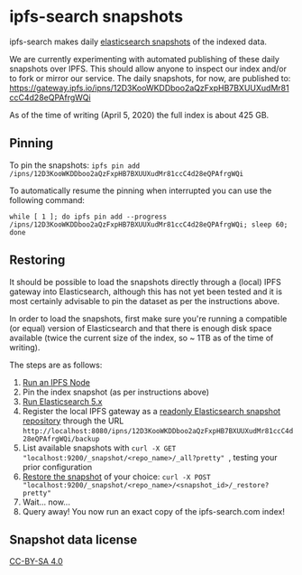 # ipfs-search snapshots
ipfs-search makes daily [elasticsearch snapshots](https://www.elastic.co/guide/en/elasticsearch/reference/5.6/modules-snapshots.html) of the indexed data.

We are currently experimenting with automated publishing of these daily snapshots over IPFS. This should allow anyone to inspect our index and/or to fork or mirror our service. The daily snapshots, for now, are published to:
https://gateway.ipfs.io/ipns/12D3KooWKDDboo2aQzFxpHB7BXUUXudMr81ccC4d28eQPAfrgWQi

As of the time of writing (April 5, 2020) the full index is about 425 GB.

## Pinning
To pin the snapshots:
`ipfs pin add /ipns/12D3KooWKDDboo2aQzFxpHB7BXUUXudMr81ccC4d28eQPAfrgWQi`

To automatically resume the pinning when interrupted you can use the following command:
```
while [ 1 ]; do ipfs pin add --progress /ipns/12D3KooWKDDboo2aQzFxpHB7BXUUXudMr81ccC4d28eQPAfrgWQi; sleep 60; done
```

## Restoring
It should be possible to load the snapshots directly through a (local) IPFS gateway into Elasticsearch, although this has not yet been tested and it is most certainly advisable to pin the dataset as per the instructions above.

In order to load the snapshots, first make sure you're running a compatible (or equal) version of Elasticsearch and that there is enough disk space available (twice the current size of the index, so ~ 1TB as of the time of writing).

The steps are as follows:

1. [Run an IPFS Node](https://docs.ipfs.io/introduction/usage/)
2. Pin the index snapshot (as per instructions above)
3. [Run Elasticsearch 5.x](https://www.elastic.co/guide/en/elasticsearch/reference/5.6/install-elasticsearch.html)
4. Register the local IPFS gateway as a [readonly Elasticsearch snapshot repository](https://www.elastic.co/guide/en/elasticsearch/reference/5.6/modules-snapshots.html#_read_only_url_repository) through the URL `http://localhost:8080/ipns/12D3KooWKDDboo2aQzFxpHB7BXUUXudMr81ccC4d28eQPAfrgWQi/backup`
5. List available snapshots with `curl -X GET "localhost:9200/_snapshot/<repo_name>/_all?pretty"
`, testing your prior configuration
6. [Restore the snapshot](https://www.elastic.co/guide/en/elasticsearch/reference/5.6/modules-snapshots.html#_restore) of your choice: `curl -X POST "localhost:9200/_snapshot/<repo_name>/<snapshot_id>/_restore?pretty"
`
7. Wait... now...
8. Query away! You now run an exact copy of the ipfs-search.com index!

## Snapshot data license
[CC-BY-SA 4.0](https://github.com/idleberg/Creative-Commons-Markdown/blob/master/4.0/by-sa.markdown)

